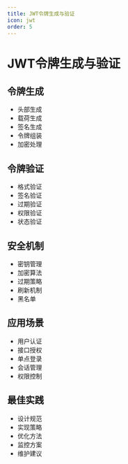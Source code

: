 ```yaml
---
title: JWT令牌生成与验证
icon: jwt
order: 5
---
```


# JWT令牌生成与验证

## 令牌生成
- 头部生成
- 载荷生成
- 签名生成
- 令牌组装
- 加密处理

## 令牌验证
- 格式验证
- 签名验证
- 过期验证
- 权限验证
- 状态验证

## 安全机制
- 密钥管理
- 加密算法
- 过期策略
- 刷新机制
- 黑名单

## 应用场景
- 用户认证
- 接口授权
- 单点登录
- 会话管理
- 权限控制

## 最佳实践
- 设计规范
- 实现策略
- 优化方法
- 监控方案
- 维护建议
